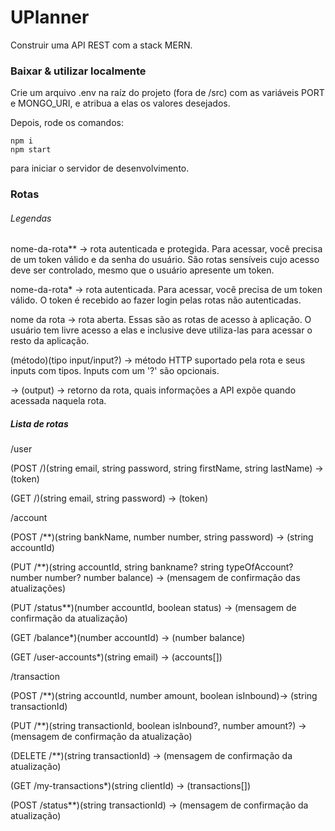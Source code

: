 # UPlanner
Construir uma API REST com a stack MERN.

### Baixar & utilizar localmente
Crie um arquivo .env na raíz do projeto (fora de /src) com as variáveis PORT e MONGO_URI, e atribua a elas os valores desejados.

Depois, rode os comandos:
```
npm i
npm start
```
para iniciar o servidor de desenvolvimento.

### Rotas
###### Legendas
nome-da-rota** -> rota autenticada e protegida. Para acessar, você precisa de um token válido
e da senha do usuário. São rotas sensíveis cujo acesso deve ser controlado, mesmo que o usuário
apresente um token.

nome-da-rota* -> rota autenticada. Para acessar, você precisa de um token válido. O token é recebido ao fazer login pelas rotas não autenticadas.

nome da rota -> rota aberta. Essas são as rotas de acesso à aplicação. O usuário tem livre
acesso a elas e inclusive deve utiliza-las para acessar o resto da aplicação.

(método)(tipo input/input?) -> método HTTP suportado pela rota e seus inputs com tipos. Inputs com um '?' são
opcionais.

-> (output) -> retorno da rota, quais informações a API expõe quando acessada naquela rota.

##### Lista de rotas
/user

  (POST /)(string email, string password, string firstName, string lastName) -> (token)

  (GET /)(string email, string password) -> (token)

/account

  (POST /**)(string bankName, number number, string password) -> (string accountId)

  (PUT /**)(string accountId, string bankname? string typeOfAccount? number number? number balance) -> (mensagem de confirmação das atualizações)

  (PUT /status**)(number accountId, boolean status) -> (mensagem de confirmação da atualização)

  (GET /balance*)(number accountId) -> (number balance)

  (GET /user-accounts*)(string email) -> (accounts[])

/transaction

  (POST /**)(string accountId, number amount, boolean isInbound)-> (string transactionId)

  (PUT /**)(string transactionId, boolean isInbound?, number amount?) -> (mensagem de confirmação da atualização)

  (DELETE /**)(string transactionId) -> (mensagem de confirmação da atualização)

  (GET /my-transactions*)(string clientId) -> (transactions[])

  (POST /status**)(string transactionId) -> (mensagem de confirmação da atualização)